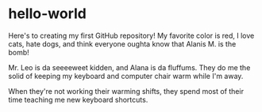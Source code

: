 # hello-world
Here's to creating my first GitHub repository!
My favorite color is red, I love cats, hate dogs, and think everyone
oughta know that Alanis M. is the bomb!

Mr. Leo is da seeeeweet kidden, and Alana is da fluffums.
They do me the solid of keeping my keyboard and computer chair warm
while I'm away.

When they're not working their warming shifts, they spend most of their time
teaching me new keyboard shortcuts. 
